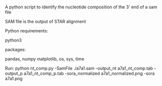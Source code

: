 A python script to identify the nucleotide composition of the 3' end of a sam file

SAM file is the output of STAR alignment



Python requirements:

python3

packages:

pandas, numpy matplotlib, os, sys, time

Run:
python nt_comp.py -SamFile ./a7a1.sam -output_nt a7a1_nt_comp.tab -output_p a7a1_nt_comp_p.tab -sora_normalized a7a1_normalized.png -sora a7a1.png

